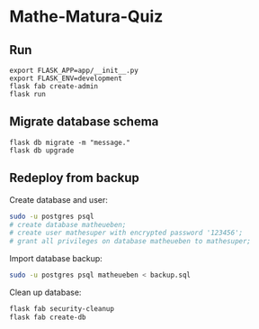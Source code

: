 # Mathe-Matura-Quiz

## Run

```
export FLASK_APP=app/__init__.py
export FLASK_ENV=development
flask fab create-admin
flask run
```

## Migrate database schema
```
flask db migrate -m "message."
flask db upgrade
```

## Redeploy from backup

Create database and user:
```bash
sudo -u postgres psql
# create database matheueben;
# create user mathesuper with encrypted password '123456';
# grant all privileges on database matheueben to mathesuper;
```

Import database backup:
```bash
sudo -u postgres psql matheueben < backup.sql
```

Clean up database:
```bash
flask fab security-cleanup
flask fab create-db
```